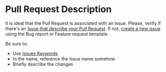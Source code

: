 # Pull Request Description

It is ideal that the Pull Request is associated with an Issue. Please, verify if there's an [Issue that describe your Pull Request](https://github.com/LBeghini/Algebra-of-Sets/issues).
If not, [create a new issue](https://github.com/LBeghini/Algebra-of-Sets/issues/new/choose) using the Bug report or Feature request template.

Be sure to:

* Use [Issues Keywords](https://docs.github.com/en/enterprise/2.16/user/github/managing-your-work-on-github/closing-issues-using-keywords) 
* In the name, reference the Issue name somehow
* Briefly describe the changes
